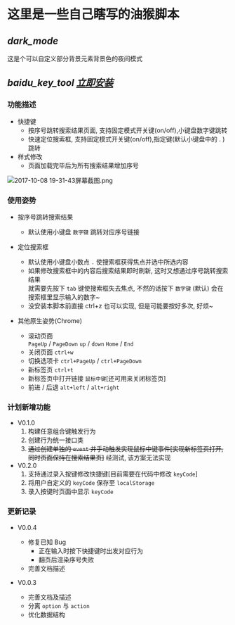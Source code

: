 # 这里是一些自己瞎写的油猴脚本

*dark_mode*
---
这是个可以自定义部分背景元素背景色的夜间模式

*baidu_key_tool [立即安装](https://greasyfork.org/zh-CN/scripts/33823-%E7%99%BE%E5%BA%A6%E6%90%9C%E7%B4%A2%E5%BF%AB%E6%8D%B7%E9%94%AE%E5%8A%A9%E6%89%8B)*
---
### 功能描述
* 快捷键
    - 按序号跳转搜索结果页面, 支持固定模式开关键(on/off),小键盘数字键跳转
    - 快速定位搜索框, 支持固定模式开关键(on/off),指定键(默认小键盘中的 . )跳转
* 样式修改
    - 页面加载完毕后为所有搜索结果增加序号

![2017-10-08 19-31-43屏幕截图.png](https://i.loli.net/2017/10/08/59da0cc1bdab9.png)
### 使用姿势
* 按序号跳转搜索结果
    - 默认使用小键盘 `数字键` 跳转对应序号链接
    
* 定位搜索框
    - 默认使用小键盘小数点 `.` 使搜索框获得焦点并选中所选内容
    - 如果修改搜索框中的内容后搜索结果即时刷新, 这时又想通过序号跳转搜索结果  
    就需要先按下 `tab` 键使搜索框失去焦点, 不然的话按下 `数字键` (默认) 会在搜索框里显示输入的数字~
    - 没安装本脚本前直接 ctrl+z 也可以实现, 但是可能要按好多次, 好烦~
    
* 其他原生姿势(Chrome)
    - 滚动页面  
        `PageUp` / `PageDown`
        `up` / `down`
        `Home` / `End`
    - 关闭页面
        `ctrl+w`
    - 切换选项卡
        `ctrl+PageUp` / `ctrl+PageDown`
    - 新标签页
        `ctrl+t`
    - 新标签页中打开链接
        `鼠标中键`[还可用来关闭标签页]
    - 前进 / 后退
        `alt+left` / `alt+right`

### 计划新增功能
- V0.1.0
    1. 构建任意组合键触发行为
    2. 创建行为统一接口类
    3. ~~通过创建单独的 `event` 并手动触发实现鼠标中键事件[实现新标签页打开, 同时页面保持在搜索结果页]~~ 经测试, 该方案无法实现
- V0.2.0
    1. 支持通过录入按键修改快捷键[目前需要在代码中修改 `keyCode`]
    2. 将用户自定义的 `keyCode` 保存至 `localStorage`
    3. 录入按键时页面中显示 `keyCode`

### 更新记录
- V0.0.4
    - 修复已知 Bug
        - 正在输入时按下快捷键时出发对应行为
        - 翻页后渲染序号失败
    - 完善文档描述

- V0.0.3
    - 完善文档及描述
    - 分离 `option` 与 `action`
    - 优化数据结构